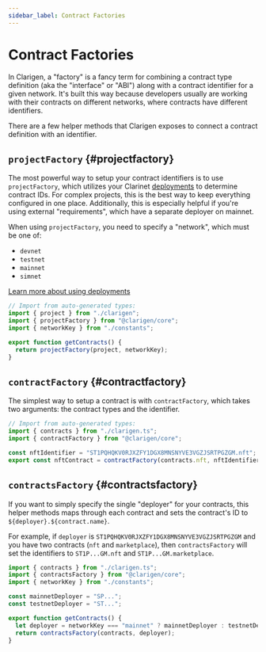 ```yaml
---
sidebar_label: Contract Factories
---
```


# Contract Factories

In Clarigen, a "factory" is a fancy term for combining a contract type definition (aka the "interface" or "ABI") along with a contract identifier for a given network. It's built this way because developers usually are working with their contracts on different networks, where contracts have different identifiers.

There are a few helper methods that Clarigen exposes to connect a contract definition with an identifier.

## `projectFactory` {#projectfactory}

The most powerful way to setup your contract identifiers is to use `projectFactory`, which utilizes your Clarinet [deployments](./deployments) to determine contract IDs. For complex projects, this is the best way to keep everything configured in one place. Additionally, this is especially helpful if you're using external "requirements", which have a separate deployer on mainnet.

When using `projectFactory`, you need to specify a "network", which must be one of:

- `devnet`
- `testnet`
- `mainnet`
- `simnet`

[Learn more about using deployments](./deployments)

```ts
// Import from auto-generated types:
import { project } from "./clarigen";
import { projectFactory } from "@clarigen/core";
import { networkKey } from "./constants";

export function getContracts() {
  return projectFactory(project, networkKey);
}
```

## `contractFactory` {#contractfactory}

The simplest way to setup a contract is with `contractFactory`, which takes two arguments: the contract types and the identifier.

```ts
// Import from auto-generated types:
import { contracts } from "./clarigen.ts";
import { contractFactory } from "@clarigen/core";

const nftIdentifier = "ST1PQHQKV0RJXZFY1DGX8MNSNYVE3VGZJSRTPGZGM.nft";
export const nftContract = contractFactory(contracts.nft, nftIdentifier);
```

## `contractsFactory` {#contractsfactory}

If you want to simply specify the single "deployer" for your contracts, this helper methods maps through each contract and sets the contract's ID to `${deployer}.${contract.name}`.

For example, if `deployer` is `ST1PQHQKV0RJXZFY1DGX8MNSNYVE3VGZJSRTPGZGM` and you have two contracts (`nft` and `marketplace`), then `contractsFactory` will set the identifiers to `ST1P...GM.nft` and `ST1P...GM.marketplace`.

```ts
import { contracts } from "./clarigen.ts";
import { contractsFactory } from "@clarigen/core";
import { networkKey } from "./constants";

const mainnetDeployer = "SP...";
const testnetDeployer = "ST...";

export function getContracts() {
  let deployer = networkKey === "mainnet" ? mainnetDeployer : testnetDeployer;
  return contractsFactory(contracts, deployer);
}
```
